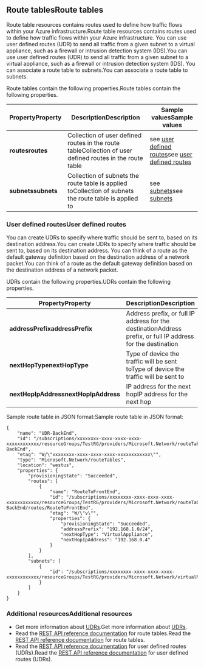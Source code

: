 ## <a name="route-tables"></a><span data-ttu-id="f9924-101">Route tables</span><span class="sxs-lookup"><span data-stu-id="f9924-101">Route tables</span></span>
<span data-ttu-id="f9924-102">Route table resources contains routes used to define how traffic flows within your Azure infrastructure.</span><span class="sxs-lookup"><span data-stu-id="f9924-102">Route table resources contains routes used to define how traffic flows within your Azure infrastructure.</span></span> <span data-ttu-id="f9924-103">You can use user defined routes (UDR) to send all traffic from a given subnet to a virtual appliance, such as a firewall or intrusion detection system (IDS).</span><span class="sxs-lookup"><span data-stu-id="f9924-103">You can use user defined routes (UDR) to send all traffic from a given subnet to a virtual appliance, such as a firewall or intrusion detection system (IDS).</span></span> <span data-ttu-id="f9924-104">You can associate a route table to subnets.</span><span class="sxs-lookup"><span data-stu-id="f9924-104">You can associate a route table to subnets.</span></span> 

<span data-ttu-id="f9924-105">Route tables contain the following properties.</span><span class="sxs-lookup"><span data-stu-id="f9924-105">Route tables contain the following properties.</span></span>

| <span data-ttu-id="f9924-106">Property</span><span class="sxs-lookup"><span data-stu-id="f9924-106">Property</span></span> | <span data-ttu-id="f9924-107">Description</span><span class="sxs-lookup"><span data-stu-id="f9924-107">Description</span></span> | <span data-ttu-id="f9924-108">Sample values</span><span class="sxs-lookup"><span data-stu-id="f9924-108">Sample values</span></span> |
| --- | --- | --- |
| <span data-ttu-id="f9924-109">**routes**</span><span class="sxs-lookup"><span data-stu-id="f9924-109">**routes**</span></span> |<span data-ttu-id="f9924-110">Collection of user defined routes in the route table</span><span class="sxs-lookup"><span data-stu-id="f9924-110">Collection of user defined routes in the route table</span></span> |<span data-ttu-id="f9924-111">see [user defined routes](#User-defined-routes)</span><span class="sxs-lookup"><span data-stu-id="f9924-111">see [user defined routes](#User-defined-routes)</span></span> |
| <span data-ttu-id="f9924-112">**subnets**</span><span class="sxs-lookup"><span data-stu-id="f9924-112">**subnets**</span></span> |<span data-ttu-id="f9924-113">Collection of subnets the route table is applied to</span><span class="sxs-lookup"><span data-stu-id="f9924-113">Collection of subnets the route table is applied to</span></span> |<span data-ttu-id="f9924-114">see [subnets](#Subnets)</span><span class="sxs-lookup"><span data-stu-id="f9924-114">see [subnets](#Subnets)</span></span> |

### <a name="user-defined-routes"></a><span data-ttu-id="f9924-115">User defined routes</span><span class="sxs-lookup"><span data-stu-id="f9924-115">User defined routes</span></span>
<span data-ttu-id="f9924-116">You can create UDRs to specify where traffic should be sent to, based on its destination address.</span><span class="sxs-lookup"><span data-stu-id="f9924-116">You can create UDRs to specify where traffic should be sent to, based on its destination address.</span></span> <span data-ttu-id="f9924-117">You can think of a route as the default gateway definition based on the destination address of a network packet.</span><span class="sxs-lookup"><span data-stu-id="f9924-117">You can think of a route as the default gateway definition based on the destination address of a network packet.</span></span>

<span data-ttu-id="f9924-118">UDRs contain the following properties.</span><span class="sxs-lookup"><span data-stu-id="f9924-118">UDRs contain the following properties.</span></span> 

| <span data-ttu-id="f9924-119">Property</span><span class="sxs-lookup"><span data-stu-id="f9924-119">Property</span></span> | <span data-ttu-id="f9924-120">Description</span><span class="sxs-lookup"><span data-stu-id="f9924-120">Description</span></span> | <span data-ttu-id="f9924-121">Sample values</span><span class="sxs-lookup"><span data-stu-id="f9924-121">Sample values</span></span> |
| --- | --- | --- |
| <span data-ttu-id="f9924-122">**addressPrefix**</span><span class="sxs-lookup"><span data-stu-id="f9924-122">**addressPrefix**</span></span> |<span data-ttu-id="f9924-123">Address prefix, or full IP address for the destination</span><span class="sxs-lookup"><span data-stu-id="f9924-123">Address prefix, or full IP address for the destination</span></span> |<span data-ttu-id="f9924-124">192.168.1.0/24, 192.168.1.101</span><span class="sxs-lookup"><span data-stu-id="f9924-124">192.168.1.0/24, 192.168.1.101</span></span> |
| <span data-ttu-id="f9924-125">**nextHopType**</span><span class="sxs-lookup"><span data-stu-id="f9924-125">**nextHopType**</span></span> |<span data-ttu-id="f9924-126">Type of device the traffic will be sent to</span><span class="sxs-lookup"><span data-stu-id="f9924-126">Type of device the traffic will be sent to</span></span> |<span data-ttu-id="f9924-127">VirtualAppliance, VPN Gateway, Internet</span><span class="sxs-lookup"><span data-stu-id="f9924-127">VirtualAppliance, VPN Gateway, Internet</span></span> |
| <span data-ttu-id="f9924-128">**nextHopIpAddress**</span><span class="sxs-lookup"><span data-stu-id="f9924-128">**nextHopIpAddress**</span></span> |<span data-ttu-id="f9924-129">IP address for the next hop</span><span class="sxs-lookup"><span data-stu-id="f9924-129">IP address for the next hop</span></span> |<span data-ttu-id="f9924-130">192.168.1.4</span><span class="sxs-lookup"><span data-stu-id="f9924-130">192.168.1.4</span></span> |

<span data-ttu-id="f9924-131">Sample route table in JSON format:</span><span class="sxs-lookup"><span data-stu-id="f9924-131">Sample route table in JSON format:</span></span>

    {
        "name": "UDR-BackEnd",
        "id": "/subscriptions/xxxxxxxx-xxxx-xxxx-xxxx-xxxxxxxxxxxx/resourceGroups/TestRG/providers/Microsoft.Network/routeTables/UDR-BackEnd",
        "etag": "W/\"xxxxxxxx-xxxx-xxxx-xxxx-xxxxxxxxxxxx\"",
        "type": "Microsoft.Network/routeTables",
        "location": "westus",
        "properties": {
            "provisioningState": "Succeeded",
            "routes": [
                {
                    "name": "RouteToFrontEnd",
                    "id": "/subscriptions/xxxxxxxx-xxxx-xxxx-xxxx-xxxxxxxxxxxx/resourceGroups/TestRG/providers/Microsoft.Network/routeTables/UDR-BackEnd/routes/RouteToFrontEnd",
                    "etag": "W/\"v\"",
                    "properties": {
                        "provisioningState": "Succeeded",
                        "addressPrefix": "192.168.1.0/24",
                        "nextHopType": "VirtualAppliance",
                        "nextHopIpAddress": "192.168.0.4"
                    }
                }
            ],
            "subnets": [
                {
                    "id": "/subscriptions/xxxxxxxx-xxxx-xxxx-xxxx-xxxxxxxxxxxx/resourceGroups/TestRG/providers/Microsoft.Network/virtualNetworks/TestVNet/subnets/BackEnd"
                }
            ]
        }
    }

### <a name="additional-resources"></a><span data-ttu-id="f9924-132">Additional resources</span><span class="sxs-lookup"><span data-stu-id="f9924-132">Additional resources</span></span>
* <span data-ttu-id="f9924-133">Get more information about [UDRs](../articles/virtual-network/virtual-networks-udr-overview.md).</span><span class="sxs-lookup"><span data-stu-id="f9924-133">Get more information about [UDRs](../articles/virtual-network/virtual-networks-udr-overview.md).</span></span>
* <span data-ttu-id="f9924-134">Read the [REST API reference documentation](https://msdn.microsoft.com/library/azure/mt502549.aspx) for route tables.</span><span class="sxs-lookup"><span data-stu-id="f9924-134">Read the [REST API reference documentation](https://msdn.microsoft.com/library/azure/mt502549.aspx) for route tables.</span></span>
* <span data-ttu-id="f9924-135">Read the [REST API reference documentation](https://msdn.microsoft.com/library/azure/mt502539.aspx) for user defined routes (UDRs).</span><span class="sxs-lookup"><span data-stu-id="f9924-135">Read the [REST API reference documentation](https://msdn.microsoft.com/library/azure/mt502539.aspx) for user defined routes (UDRs).</span></span>

